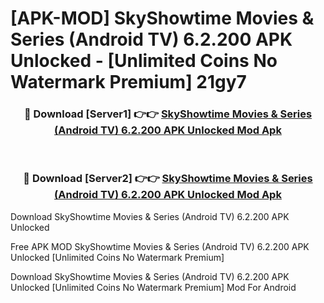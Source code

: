 # [APK-MOD] SkyShowtime  Movies & Series (Android TV) 6.2.200 APK Unlocked - [Unlimited Coins No Watermark Premium] 21gy7



<div align="center">
<h3>🔴 Download [Server1] 👉👉 <a href="https://momento.my/?title=SkyShowtime__Movies_&_Series_(Android_TV)_6.2.200_APK_Unlocked">SkyShowtime  Movies & Series (Android TV) 6.2.200 APK Unlocked Mod Apk</a></h3><br>

<h3>🔴 Download [Server2] 👉👉 <a href="https://momento.my/?title=SkyShowtime__Movies_&_Series_(Android_TV)_6.2.200_APK_Unlocked">SkyShowtime  Movies & Series (Android TV) 6.2.200 APK Unlocked Mod Apk</a></h3>
</div>



Download SkyShowtime  Movies & Series (Android TV) 6.2.200 APK Unlocked 

Free APK MOD SkyShowtime  Movies & Series (Android TV) 6.2.200 APK Unlocked [Unlimited Coins No Watermark Premium]

Download SkyShowtime  Movies & Series (Android TV) 6.2.200 APK Unlocked [Unlimited Coins No Watermark Premium] Mod For Android
